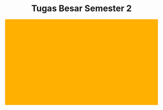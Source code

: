 <div align="center">
  <h1>Tugas Besar Semester 2</h1>
</div>

<img src="src/Image/Artboard Admin.png" alt="Alt text" title="Optional title">



